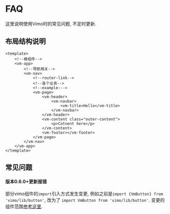 # FAQ

这里说明使用Vimo时的常见问题, 不定时更新.



## 布局结构说明

```vue
<template>
    <!--根组件-->
    <vm-app>
        <!--导航相关-->
        <vm-nav>
            <!--router-link-->
            <!--各个业务-->
            <!--example:-->
            <vm-page>
                <vm-header>
                    <vm-navbar>
                        <vm-title>Hello</vm-title>
                    </vm-navbar>
                </vm-header>
                <vm-content class="outer-content">
                    <p>Cotnent here</p>
                </vm-content>
                <vm-footer></vm-footer>
            </vm-page>
        </vm-nav>
    </vm-app>
</template>
```


## 常见问题

#### 版本0.6.0+更新报错

部分vimo组件的```import```引入方式发生变更, 例如之前是```import {VmButton} from 'vimo/lib/button'```, 改为了 ```import VmButton from 'vimo/lib/button'```. 变更的组件范围[参考这里](https://github.com/vm-component/vimo/blob/master/components/dist.js).
